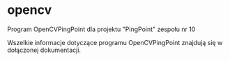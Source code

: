 ﻿# opencv

Program OpenCVPingPoint dla projektu "PingPoint" zespołu nr 10

Wszelkie informacje dotyczące programu OpenCVPingPoint znajdują się w dołączonej dokumentacji.